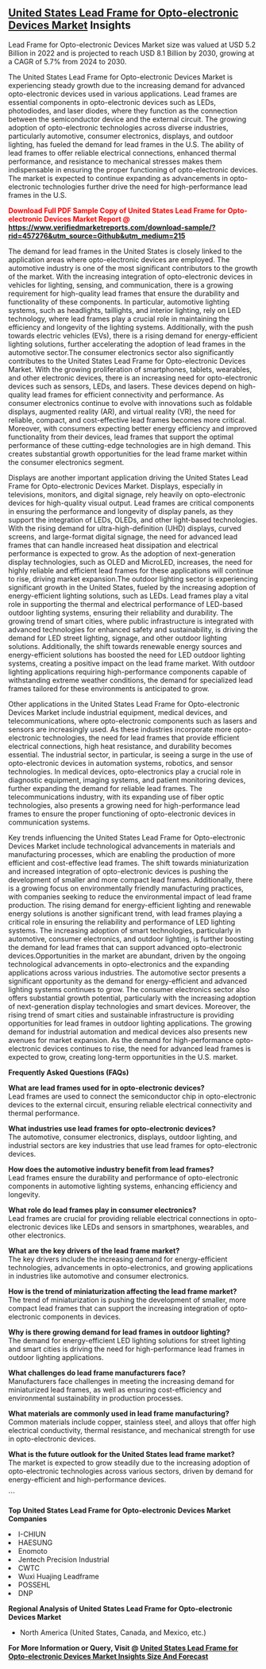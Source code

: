 <h2><a href="https://www.verifiedmarketreports.com/download-sample/?rid=457276&amp;utm_source=Github&amp;utm_medium=215" target="_blank">United States Lead Frame for Opto-electronic Devices Market</a> Insights</h2><p>Lead Frame for Opto-electronic Devices Market size was valued at USD 5.2 Billion in 2022 and is projected to reach USD 8.1 Billion by 2030, growing at a CAGR of 5.7% from 2024 to 2030.</p><p><p>The United States Lead Frame for Opto-electronic Devices Market is experiencing steady growth due to the increasing demand for advanced opto-electronic devices used in various applications. Lead frames are essential components in opto-electronic devices such as LEDs, photodiodes, and laser diodes, where they function as the connection between the semiconductor device and the external circuit. The growing adoption of opto-electronic technologies across diverse industries, particularly automotive, consumer electronics, displays, and outdoor lighting, has fueled the demand for lead frames in the U.S. The ability of lead frames to offer reliable electrical connections, enhanced thermal performance, and resistance to mechanical stresses makes them indispensable in ensuring the proper functioning of opto-electronic devices. The market is expected to continue expanding as advancements in opto-electronic technologies further drive the need for high-performance lead frames in the U.S. <strong><p><span class=""><span style="color: #ff0000;"><strong>Download Full PDF Sample Copy of United States Lead Frame for Opto-electronic Devices Market Report</strong> @ </span><a href="https://www.verifiedmarketreports.com/download-sample/?rid=457276&amp;utm_source=Github&amp;utm_medium=215" target="_blank">https://www.verifiedmarketreports.com/download-sample/?rid=457276&amp;utm_source=Github&amp;utm_medium=215</a></span></p></strong></p><p>The demand for lead frames in the United States is closely linked to the application areas where opto-electronic devices are employed. The automotive industry is one of the most significant contributors to the growth of the market. With the increasing integration of opto-electronic devices in vehicles for lighting, sensing, and communication, there is a growing requirement for high-quality lead frames that ensure the durability and functionality of these components. In particular, automotive lighting systems, such as headlights, taillights, and interior lighting, rely on LED technology, where lead frames play a crucial role in maintaining the efficiency and longevity of the lighting systems. Additionally, with the push towards electric vehicles (EVs), there is a rising demand for energy-efficient lighting solutions, further accelerating the adoption of lead frames in the automotive sector.The consumer electronics sector also significantly contributes to the United States Lead Frame for Opto-electronic Devices Market. With the growing proliferation of smartphones, tablets, wearables, and other electronic devices, there is an increasing need for opto-electronic devices such as sensors, LEDs, and lasers. These devices depend on high-quality lead frames for efficient connectivity and performance. As consumer electronics continue to evolve with innovations such as foldable displays, augmented reality (AR), and virtual reality (VR), the need for reliable, compact, and cost-effective lead frames becomes more critical. Moreover, with consumers expecting better energy efficiency and improved functionality from their devices, lead frames that support the optimal performance of these cutting-edge technologies are in high demand. This creates substantial growth opportunities for the lead frame market within the consumer electronics segment.<p>Displays are another important application driving the United States Lead Frame for Opto-electronic Devices Market. Displays, especially in televisions, monitors, and digital signage, rely heavily on opto-electronic devices for high-quality visual output. Lead frames are critical components in ensuring the performance and longevity of display panels, as they support the integration of LEDs, OLEDs, and other light-based technologies. With the rising demand for ultra-high-definition (UHD) displays, curved screens, and large-format digital signage, the need for advanced lead frames that can handle increased heat dissipation and electrical performance is expected to grow. As the adoption of next-generation display technologies, such as OLED and MicroLED, increases, the need for highly reliable and efficient lead frames for these applications will continue to rise, driving market expansion.The outdoor lighting sector is experiencing significant growth in the United States, fueled by the increasing adoption of energy-efficient lighting solutions, such as LEDs. Lead frames play a vital role in supporting the thermal and electrical performance of LED-based outdoor lighting systems, ensuring their reliability and durability. The growing trend of smart cities, where public infrastructure is integrated with advanced technologies for enhanced safety and sustainability, is driving the demand for LED street lighting, signage, and other outdoor lighting solutions. Additionally, the shift towards renewable energy sources and energy-efficient solutions has boosted the need for LED outdoor lighting systems, creating a positive impact on the lead frame market. With outdoor lighting applications requiring high-performance components capable of withstanding extreme weather conditions, the demand for specialized lead frames tailored for these environments is anticipated to grow.<p>Other applications in the United States Lead Frame for Opto-electronic Devices Market include industrial equipment, medical devices, and telecommunications, where opto-electronic components such as lasers and sensors are increasingly used. As these industries incorporate more opto-electronic technologies, the need for lead frames that provide efficient electrical connections, high heat resistance, and durability becomes essential. The industrial sector, in particular, is seeing a surge in the use of opto-electronic devices in automation systems, robotics, and sensor technologies. In medical devices, opto-electronics play a crucial role in diagnostic equipment, imaging systems, and patient monitoring devices, further expanding the demand for reliable lead frames. The telecommunications industry, with its expanding use of fiber optic technologies, also presents a growing need for high-performance lead frames to ensure the proper functioning of opto-electronic devices in communication systems.<p>Key trends influencing the United States Lead Frame for Opto-electronic Devices Market include technological advancements in materials and manufacturing processes, which are enabling the production of more efficient and cost-effective lead frames. The shift towards miniaturization and increased integration of opto-electronic devices is pushing the development of smaller and more compact lead frames. Additionally, there is a growing focus on environmentally friendly manufacturing practices, with companies seeking to reduce the environmental impact of lead frame production. The rising demand for energy-efficient lighting and renewable energy solutions is another significant trend, with lead frames playing a critical role in ensuring the reliability and performance of LED lighting systems. The increasing adoption of smart technologies, particularly in automotive, consumer electronics, and outdoor lighting, is further boosting the demand for lead frames that can support advanced opto-electronic devices.Opportunities in the market are abundant, driven by the ongoing technological advancements in opto-electronics and the expanding applications across various industries. The automotive sector presents a significant opportunity as the demand for energy-efficient and advanced lighting systems continues to grow. The consumer electronics sector also offers substantial growth potential, particularly with the increasing adoption of next-generation display technologies and smart devices. Moreover, the rising trend of smart cities and sustainable infrastructure is providing opportunities for lead frames in outdoor lighting applications. The growing demand for industrial automation and medical devices also presents new avenues for market expansion. As the demand for high-performance opto-electronic devices continues to rise, the need for advanced lead frames is expected to grow, creating long-term opportunities in the U.S. market.<p><strong>Frequently Asked Questions (FAQs)</strong></p><p><strong>What are lead frames used for in opto-electronic devices?</strong><br>Lead frames are used to connect the semiconductor chip in opto-electronic devices to the external circuit, ensuring reliable electrical connectivity and thermal performance.</p><p><strong>What industries use lead frames for opto-electronic devices?</strong><br>The automotive, consumer electronics, displays, outdoor lighting, and industrial sectors are key industries that use lead frames for opto-electronic devices.</p><p><strong>How does the automotive industry benefit from lead frames?</strong><br>Lead frames ensure the durability and performance of opto-electronic components in automotive lighting systems, enhancing efficiency and longevity.</p><p><strong>What role do lead frames play in consumer electronics?</strong><br>Lead frames are crucial for providing reliable electrical connections in opto-electronic devices like LEDs and sensors in smartphones, wearables, and other electronics.</p><p><strong>What are the key drivers of the lead frame market?</strong><br>The key drivers include the increasing demand for energy-efficient technologies, advancements in opto-electronics, and growing applications in industries like automotive and consumer electronics.</p><p><strong>How is the trend of miniaturization affecting the lead frame market?</strong><br>The trend of miniaturization is pushing the development of smaller, more compact lead frames that can support the increasing integration of opto-electronic components in devices.</p><p><strong>Why is there growing demand for lead frames in outdoor lighting?</strong><br>The demand for energy-efficient LED lighting solutions for street lighting and smart cities is driving the need for high-performance lead frames in outdoor lighting applications.</p><p><strong>What challenges do lead frame manufacturers face?</strong><br>Manufacturers face challenges in meeting the increasing demand for miniaturized lead frames, as well as ensuring cost-efficiency and environmental sustainability in production processes.</p><p><strong>What materials are commonly used in lead frame manufacturing?</strong><br>Common materials include copper, stainless steel, and alloys that offer high electrical conductivity, thermal resistance, and mechanical strength for use in opto-electronic devices.</p><p><strong>What is the future outlook for the United States lead frame market?</strong><br>The market is expected to grow steadily due to the increasing adoption of opto-electronic technologies across various sectors, driven by demand for energy-efficient and high-performance devices.</p>```</p><p><strong>Top United States Lead Frame for Opto-electronic Devices Market Companies</strong></p><div data-test-id=""><p><li>I-CHIUN</li><li> HAESUNG</li><li> Enomoto</li><li> Jentech Precision Industrial</li><li> CWTC</li><li> Wuxi Huajing Leadframe</li><li> POSSEHL</li><li> DNP</li></p><div><strong>Regional Analysis of&nbsp;United States Lead Frame for Opto-electronic Devices Market</strong></div><ul><li dir="ltr"><p dir="ltr">North America&nbsp;(United States, Canada, and Mexico, etc.)</p></li></ul><p><strong>For More Information or Query, Visit @&nbsp;</strong><strong><a href="https://www.verifiedmarketreports.com/product/lead-frame-for-opto-electronic-devices-market/?utm_source=Github&amp;utm_medium=215" target="_blank">United States Lead Frame for Opto-electronic Devices Market Insights Size And Forecast</a></strong></p></div>
